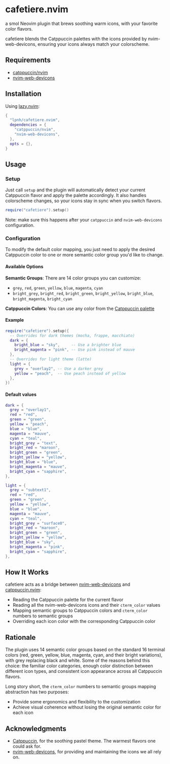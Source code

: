 # cafetiere.nvim

a smol Neovim plugin that brews soothing warm icons, with your favorite
color flavors.

cafetiere blends the Catppuccin palettes with the icons provided by
nvim-web-devicons, ensuring your icons always match your colorscheme.

## Requirements

- [catppuccin/nvim](https://github.com/catppuccin/nvim)
- [nvim-web-devicons](https://github.com/nvim-tree/nvim-web-devicons)

## Installation

Using [lazy.nvim](https://github.com/folke/lazy.nvim):

```lua
{
  "lpnh/cafetiere.nvim",
  dependencies = {
    "catppuccin/nvim",
    "nvim-web-devicons",
  },
  opts = {},
}
```

## Usage

### Setup

Just call `setup` and the plugin will automatically detect your current
Catppuccin flavor and apply the palette accordingly. It also handles
colorscheme changes, so your icons stay in sync when you switch flavors.

```lua
require("cafetiere").setup()
```

Note: make sure this happens after your `catppuccin` and `nvim-web-devicons` configuration.

### Configuration

To modify the default color mapping, you just need to apply the desired
Catppuccin color to one or more semantic color group you'd like to change.

#### Available Options

**Semantic Groups**: There are 14 color groups you can customize:

- `grey`, `red`, `green`, `yellow`, `blue`, `magenta`, `cyan`
- `bright_grey`, `bright_red`, `bright_green`, `bright_yellow`, `bright_blue`,
  `bright_magenta`, `bright_cyan`

**Catppuccin Colors**: You can use any color from the [Catppuccin
palette](https://github.com/catppuccin/catppuccin#-palette)

#### Example

```lua
require("cafetiere").setup({
  -- Overrides for dark themes (mocha, frappe, macchiato)
  dark = {
    bright_blue = "sky",     -- Use a brighter blue
    bright_magenta = "pink", -- Use pink instead of mauve
  },
  -- Overrides for light theme (latte)
  light = {
    grey = "overlay2", -- Use a darker grey
    yellow = "peach",  -- Use peach instead of yellow
  },
})
```

#### Default values

```lua
dark = {
  grey = "overlay1",
  red = "red",
  green = "green",
  yellow = "peach",
  blue = "blue",
  magenta = "mauve",
  cyan = "teal",
  bright_grey = "text",
  bright_red = "maroon",
  bright_green = "green",
  bright_yellow = "yellow",
  bright_blue = "blue",
  bright_magenta = "mauve",
  bright_cyan = "sapphire",
},

light = {
  grey = "subtext1",
  red = "red",
  green = "green",
  yellow = "yellow",
  blue = "blue",
  magenta = "mauve",
  cyan = "teal",
  bright_grey = "surface0",
  bright_red = "maroon",
  bright_green = "green",
  bright_yellow = "yellow",
  bright_blue = "sky",
  bright_magenta = "pink",
  bright_cyan = "sapphire",
},
```

## How It Works

cafetiere acts as a bridge between
[nvim-web-devicons](https://github.com/nvim-tree/nvim-web-devicons) and
[catppuccin.nvim](https://github.com/catppuccin/nvim):

- Reading the Catppuccin palette for the current flavor
- Reading all the nvim-web-devicons icons and their `cterm_color` values
- Mapping semantic groups to Catppuccin colors and `cterm_color` numbers to
  semantic groups
- Overriding each icon color with the corresponding Catppuccin color

## Rationale

The plugin uses 14 semantic color groups based on the standard 16 terminal
colors (red, green, yellow, blue, magenta, cyan, and their bright variations),
with grey replacing black and white. Some of the reasons behind this choice:
the familiar color categories, enough color distinction between different icon
types, and consistent icon appearance across all Catppuccin flavors.

Long story short, the `cterm_color` numbers to semantic groups mapping
abstraction has two purposes:

- Provide some ergonomics and flexibility to the customization
- Achieve visual coherence without losing the original semantic color for each icon

## Acknowledgments

- [Catppuccin](https://github.com/catppuccin), for the soothing pastel theme. The
warmest flavors one could ask for.
- [nvim-web-devicons](https://github.com/nvim-tree/nvim-web-devicons), for
providing and maintaining the icons we all rely on.
